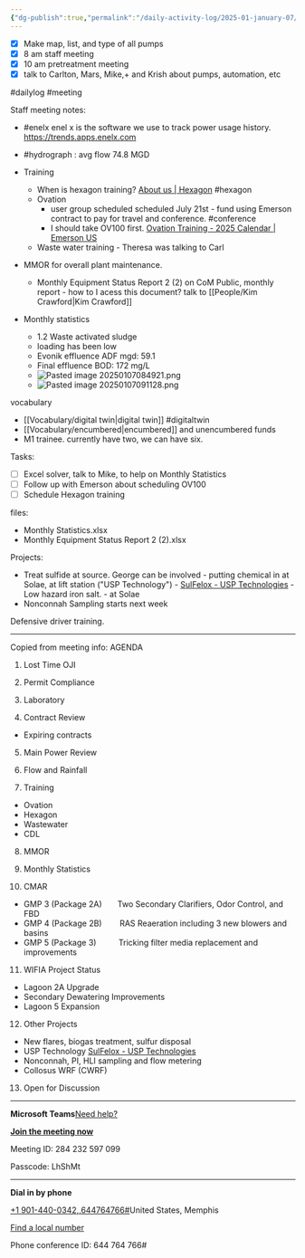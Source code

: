 ```yaml
---
{"dg-publish":true,"permalink":"/daily-activity-log/2025-01-january-07/","noteIcon":"","created":"2025-05-20T09:18:15.362-05:00"}
---
```


- [x] Make map, list, and type of all pumps
- [x] 8 am staff meeting
- [x] 10 am pretreatment meeting
- [x] talk to Carlton, Mars, Mike,+ and Krish about pumps, automation, etc

#dailylog 
#meeting

Staff meeting notes:
- #enelx enel x is the software we use to track power usage history. https://trends.apps.enelx.com
- #hydrograph : avg flow 74.8 MGD


- Training
	- When is hexagon training? [About us | Hexagon](https://hexagon.com/company) #hexagon
	- Ovation 
		- user group scheduled scheduled July 21st - fund using Emerson contract to pay for travel and conference. #conference
		- I should take OV100 first. [Ovation Training - 2025 Calendar | Emerson US](https://www.ovationusers.com/Training/Training_Calendar_2025 "https://www.ovationusers.com/Training/Training_Calendar_2025")
	- Waste water training - Theresa was talking to Carl

- MMOR for overall plant maintenance.
	- Monthly Equipment Status Report 2 (2) on CoM Public, monthly report - how to I acess this document? talk to [[People/Kim Crawford\|Kim Crawford]]

- Monthly statistics
	- 1.2 Waste activated sludge
	- loading has been low
	- Evonik effluence ADF mgd: 59.1
	- Final effluence BOD: 172 mg/L
	- ![Pasted image 20250107084921.png](/img/user/Secondary/Images/Pasted%20image%2020250107084921.png)
	- ![Pasted image 20250107091128.png](/img/user/Secondary/Images/Pasted%20image%2020250107091128.png)

vocabulary
- [[Vocabulary/digital twin\|digital twin]] #digitaltwin
- [[Vocabulary/encumbered\|encumbered]] and unencumbered funds
- M1 trainee. currently have two, we can have six.


Tasks:
- [ ] Excel solver, talk to Mike, to help on Monthly Statistics 
- [ ] Follow up with Emerson about scheduling OV100
- [ ] Schedule Hexagon training 

files:
- Monthly Statistics.xlsx
- Monthly Equipment Status Report 2 (2).xlsx

Projects:
- Treat sulfide at source. George can be involved - putting chemical in at Solae, at lift station ("USP Technology") - [SulFelox - USP Technologies](https://usptechnologies.com/SulFeLox/) - Low hazard iron salt. - at Solae
- Nonconnah Sampling starts next week

Defensive driver training.




------

Copied from meeting info:
AGENDA

1. Lost Time OJI

2. Permit Compliance

3. Laboratory

4. Contract Review

- Expiring contracts

5. Main Power Review

6. Flow and Rainfall

7. Training

- Ovation
- Hexagon
- Wastewater
- CDL

8. MMOR

9. Monthly Statistics

10. CMAR

- GMP 3 (Package 2A)       Two Secondary Clarifiers, Odor Control, and FBD
- GMP 4 (Package 2B)        RAS Reaeration including 3 new blowers and basins
- GMP 5 (Package 3)          Tricking filter media replacement and improvements

11. WIFIA Project Status

- Lagoon 2A Upgrade
- Secondary Dewatering Improvements
- Lagoon 5 Expansion

12. Other Projects

- New flares, biogas treatment, sulfur disposal
- USP Technology [SulFelox - USP Technologies](https://usptechnologies.com/SulFeLox/)
- Nonconnah, PI, HLI sampling and flow metering
- Collosus WRF (CWRF)

13. Open for Discussion

________________________________________________________________________________

**Microsoft Teams**[Need help?](https://gcc02.safelinks.protection.outlook.com/?url=https%3A%2F%2Faka.ms%2FJoinTeamsMeeting%3Fomkt%3Den-US&data=05%7C02%7CGEORGE.BENNETT%40memphistn.gov%7Cb2d3ffb7e7c44ad5242f08dd2e816972%7C416475616537442396a9859e89f8919f%7C0%7C0%7C638717855531235732%7CUnknown%7CTWFpbGZsb3d8eyJFbXB0eU1hcGkiOnRydWUsIlYiOiIwLjAuMDAwMCIsIlAiOiJXaW4zMiIsIkFOIjoiTWFpbCIsIldUIjoyfQ%3D%3D%7C0%7C%7C%7C&sdata=JB8qmsOMi8DmbEeTBZmFm2D%2Bqj3OfPbFeDKX07n44nU%3D&reserved=0 "https://gcc02.safelinks.protection.outlook.com/?url=https%3a%2f%2faka.ms%2fjointeamsmeeting%3fomkt%3den-us&data=05%7c02%7cgeorge.bennett%40memphistn.gov%7cb2d3ffb7e7c44ad5242f08dd2e816972%7c416475616537442396a9859e89f8919f%7c0%7c0%7c638717855531235732%7cunknown%7ctwfpbgzsb3d8eyjfbxb0eu1hcgkionrydwusilyioiiwljaumdawmcisilaioijxaw4zmiisikfoijoitwfpbcisilduijoyfq%3d%3d%7c0%7c%7c%7c&sdata=jb8qmsomi8dmbeetbzmfm2d%2bqj3ofpbfedkx07n44nu%3d&reserved=0")

[**Join the meeting now**](https://gcc02.safelinks.protection.outlook.com/ap/t-59584e83/?url=https%3A%2F%2Fteams.microsoft.com%2Fl%2Fmeetup-join%2F19%253ameeting_MDQxODBmMDQtZTA5Mi00OWJhLWIwNDgtNDkzMDg4ZTdmOTRl%2540thread.v2%2F0%3Fcontext%3D%257b%2522Tid%2522%253a%252241647561-6537-4423-96a9-859e89f8919f%2522%252c%2522Oid%2522%253a%2522b386dc89-3d00-460f-ab8d-918f041ccf16%2522%257d&data=05%7C02%7CGEORGE.BENNETT%40memphistn.gov%7Cb2d3ffb7e7c44ad5242f08dd2e816972%7C416475616537442396a9859e89f8919f%7C0%7C0%7C638717855531254317%7CUnknown%7CTWFpbGZsb3d8eyJFbXB0eU1hcGkiOnRydWUsIlYiOiIwLjAuMDAwMCIsIlAiOiJXaW4zMiIsIkFOIjoiTWFpbCIsIldUIjoyfQ%3D%3D%7C0%7C%7C%7C&sdata=Mhu3j3k%2FKIEHoKMcBcUUXbMJKaZaD0uz9bqyyzliRlo%3D&reserved=0 "https://gcc02.safelinks.protection.outlook.com/ap/t-59584e83/?url=https%3a%2f%2fteams.microsoft.com%2fl%2fmeetup-join%2f19%253ameeting_mdqxodbmmdqtzta5mi00owjhlwiwndgtndkzmdg4ztdmotrl%2540thread.v2%2f0%3fcontext%3d%257b%2522tid%2522%253a%252241647561-6537-4423-96a9-859e89f8919f%2522%252c%2522oid%2522%253a%2522b386dc89-3d00-460f-ab8d-918f041ccf16%2522%257d&data=05%7c02%7cgeorge.bennett%40memphistn.gov%7cb2d3ffb7e7c44ad5242f08dd2e816972%7c416475616537442396a9859e89f8919f%7c0%7c0%7c638717855531254317%7cunknown%7ctwfpbgzsb3d8eyjfbxb0eu1hcgkionrydwusilyioiiwljaumdawmcisilaioijxaw4zmiisikfoijoitwfpbcisilduijoyfq%3d%3d%7c0%7c%7c%7c&sdata=mhu3j3k%2fkiehokmcbcuuxbmjkazad0uz9bqyyzlirlo%3d&reserved=0")

Meeting ID: 284 232 597 099

Passcode: LhShMt

---

**Dial in by phone**

[+1 901-440-0342,,644764766#](tel:+19014400342,,644764766 "tel:+19014400342,,644764766")United States, Memphis

[Find a local number](https://gcc02.safelinks.protection.outlook.com/?url=https%3A%2F%2Fdialin.teams.microsoft.com%2F5017eb90-925d-44f9-a7c0-253cf7ffd87f%3Fid%3D644764766&data=05%7C02%7CGEORGE.BENNETT%40memphistn.gov%7Cb2d3ffb7e7c44ad5242f08dd2e816972%7C416475616537442396a9859e89f8919f%7C0%7C0%7C638717855531268028%7CUnknown%7CTWFpbGZsb3d8eyJFbXB0eU1hcGkiOnRydWUsIlYiOiIwLjAuMDAwMCIsIlAiOiJXaW4zMiIsIkFOIjoiTWFpbCIsIldUIjoyfQ%3D%3D%7C0%7C%7C%7C&sdata=SgA6YxhhdzBi%2B2IzRcAmDujLPe021AcFg2M%2F0we6IcI%3D&reserved=0 "https://gcc02.safelinks.protection.outlook.com/?url=https%3a%2f%2fdialin.teams.microsoft.com%2f5017eb90-925d-44f9-a7c0-253cf7ffd87f%3fid%3d644764766&data=05%7c02%7cgeorge.bennett%40memphistn.gov%7cb2d3ffb7e7c44ad5242f08dd2e816972%7c416475616537442396a9859e89f8919f%7c0%7c0%7c638717855531268028%7cunknown%7ctwfpbgzsb3d8eyjfbxb0eu1hcgkionrydwusilyioiiwljaumdawmcisilaioijxaw4zmiisikfoijoitwfpbcisilduijoyfq%3d%3d%7c0%7c%7c%7c&sdata=sga6yxhhdzbi%2b2izrcamdujlpe021acfg2m%2f0we6ici%3d&reserved=0")

Phone conference ID: 644 764 766#